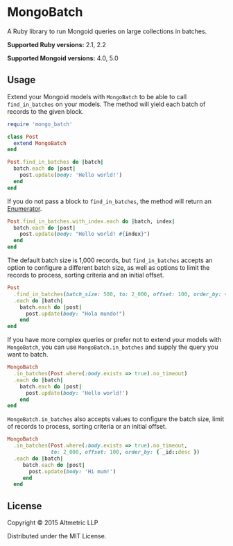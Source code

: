 # MongoBatch

A Ruby library to run Mongoid queries on large collections in batches.

**Supported Ruby versions:** 2.1, 2.2

**Supported Mongoid versions:** 4.0, 5.0

## Usage

Extend your Mongoid models with `MongoBatch` to be able to call
`find_in_batches` on your models. The method will yield each batch of
records to the given block.

```ruby
require 'mongo_batch'

class Post
  extend MongoBatch
end

Post.find_in_batches do |batch|
  batch.each do |post|
    post.update(body: 'Hello world!')
  end
end
```

If you do not pass a block to `find_in_batches`, the method will
return an [Enumerator](http://ruby-doc.org/core-2.2.2/Enumerator.html).

```ruby
Post.find_in_batches.with_index.each do |batch, index|
  batch.each do |post|
    post.update(body: "Hello world! #{index}")
  end
end
```

The default batch size is 1,000 records, but `find_in_batches` accepts
an option to configure a different batch size, as well as options to
limit the records to process, sorting criteria and an initial offset.

```ruby
Post
  .find_in_batches(batch_size: 500, to: 2_000, offset: 100, order_by: { _id: :desc })
  .each do |batch|
    batch.each do |post|
      post.update(body: "Hola mundo!")
    end
end

```

If you have more complex queries or prefer not to extend your models
with `MongoBatch`,
you can use `MongoBatch.in_batches` and supply the query you want to batch.

```ruby
MongoBatch
  .in_batches(Post.where(:body.exists => true).no_timeout)
  .each do |batch|
    batch.each do |post|
      post.update(body: 'Hello world!')
    end
end
```

`MongoBatch.in_batches` also accepts values to configure the batch size, limit of
records to process, sorting criteria or an initial offset.

```ruby
MongoBatch
  .in_batches(Post.where(:body.exists => true).no_timeout,
              to: 2_000, offset: 100, order_by: { _id::desc })
  .each do |batch|
     batch.each do |post|
       post.update(body: 'Hi mum!')
     end
  end
```

## License

Copyright © 2015 Altmetric LLP

Distributed under the MIT License.

[URI]: http://ruby-doc.org/stdlib/libdoc/uri/rdoc/URI.html

